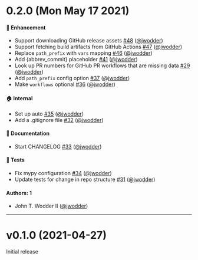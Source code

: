 # 0.2.0 (Mon May 17 2021)

#### 🚀 Enhancement

- Support downloading GitHub release assets [#48](https://github.com/con/tinuous/pull/48) ([@jwodder](https://github.com/jwodder))
- Support fetching build artifacts from GitHub Actions [#47](https://github.com/con/tinuous/pull/47) ([@jwodder](https://github.com/jwodder))
- Replace `path_prefix` with `vars` mapping [#46](https://github.com/con/tinuous/pull/46) ([@jwodder](https://github.com/jwodder))
- Add {abbrev_commit} placeholder [#41](https://github.com/con/tinuous/pull/41) ([@jwodder](https://github.com/jwodder))
- Look up PR numbers for GitHub PR workflows that are missing data [#29](https://github.com/con/tinuous/pull/29) ([@jwodder](https://github.com/jwodder))
- Add `path_prefix` config option [#37](https://github.com/con/tinuous/pull/37) ([@jwodder](https://github.com/jwodder))
- Make `workflows` optional [#36](https://github.com/con/tinuous/pull/36) ([@jwodder](https://github.com/jwodder))

#### 🏠 Internal

- Set up auto [#35](https://github.com/con/tinuous/pull/35) ([@jwodder](https://github.com/jwodder))
- Add a .gitignore file [#32](https://github.com/con/tinuous/pull/32) ([@jwodder](https://github.com/jwodder))

#### 📝 Documentation

- Start CHANGELOG [#33](https://github.com/con/tinuous/pull/33) ([@jwodder](https://github.com/jwodder))

#### 🧪 Tests

- Fix mypy configuration [#34](https://github.com/con/tinuous/pull/34) ([@jwodder](https://github.com/jwodder))
- Update tests for change in repo structure [#31](https://github.com/con/tinuous/pull/31) ([@jwodder](https://github.com/jwodder))

#### Authors: 1

- John T. Wodder II ([@jwodder](https://github.com/jwodder))

---

# v0.1.0 (2021-04-27)

Initial release

